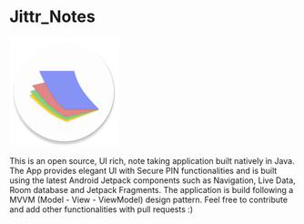 # Jittr_Notes

![alt text](https://github.com/HyzamAli/Jittr_Notes/blob/master/app/src/main/res/mipmap-xxxhdpi/ic_launch_icon_round.png?raw=true)

This is an open source, UI rich, note taking application built natively in Java. The App provides elegant UI with Secure PIN functionalities and is built using the latest Android Jetpack components such as Navigation, Live Data, Room database and Jetpack Fragments. The application is build following a MVVM (Model - View - ViewModel) design pattern. Feel free to contribute and add other functionalities with pull requests :)
